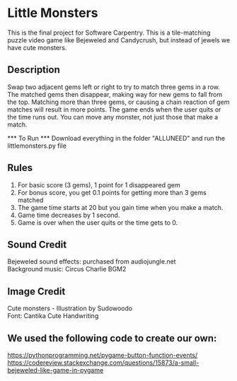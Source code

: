 # Little Monsters

This is the final project for Software Carpentry. This is a tile-matching puzzle video game like Bejeweled and Candycrush, but instead of jewels we have cute monsters.  


## Description 

Swap two adjacent gems left or right to try to match three gems in a row. The matched gems then disappear, making way for new gems to fall from the top. Matching more than three gems, or causing a chain reaction of gem matches will result in more points. The game ends when the user quits or the time runs out. You can move any monster, not just those that make a match.

*** To Run *** 
Download everything in the folder "ALLUNEED" and run the littlemonsters.py file


## Rules

1) For basic score (3 gems), 1 point for 1 disappeared gem
2) For bonus score, you get 0.1 points for getting more than 3 gems matched
3) The game time starts at 20 but you gain time when you make a match. 
4) Game time decreases by 1 second.
5) Game is over when the user quits or the time gets to 0.


## Sound Credit

Bejeweled sound effects: purchased from audiojungle.net  
Background music: Circus Charlie BGM2 


## Image Credit

Cute monsters - Illustration by Sudowoodo  
Font: Cantika Cute Handwriting


## We used the following code to create our own:

https://pythonprogramming.net/pygame-button-function-events/
https://codereview.stackexchange.com/questions/15873/a-small-bejeweled-like-game-in-pygame

